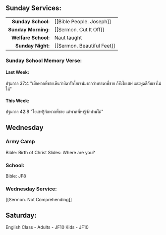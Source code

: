 ## Sunday Services:
| | |
| --:|:-- |
| **Sunday School:**  |	[[Bible People. Joseph]]
| **Sunday Morning:** |  [[Sermon. Cut It Off]]
| **Welfare School:** |  Naut taught
| **Sunday Night:**   |  [[Sermon. Beautiful Feet]]

### Sunday School Memory Verse:
#### Last Week: 
ปฐมกาล 37:4 "เมื่อพวกพี่ชายเห็นว่าบิดารักโยเซฟมากกว่าบรรดาพี่ชาย ก็ชังโยเซฟ และพูดดีกับเขาไม่ได้"

#### This Week:
ปฐมกาล 42:8 "โยเซฟรู้จักพวกพี่ชาย แต่พวกพี่หารู้จักท่านไม่"

## Wednesday 
### Army Camp
Bible: Birth of Christ
Slides: Where are you?

### School:
Bible: JF8

### Wednesday Service:
[[Sermon. Not Comprehending]]

## Saturday:
English Class - Adults - JF10
                Kids - JF10